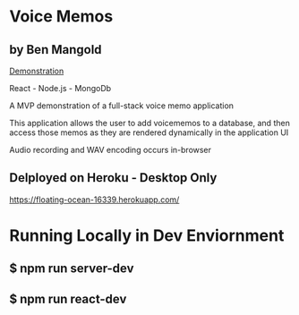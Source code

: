 # Voice Memos
## by Ben Mangold

[Demonstration](https://www.dropbox.com/s/9ieo7c27ytfscw7/vm-mvp-screencap.mov?dl=0)

React - Node.js - MongoDb

A MVP demonstration of a full-stack voice memo application

This application allows the user to add voicememos to a database, and then access those memos as they are rendered dynamically in the application UI

Audio recording and WAV encoding occurs in-browser

## Delployed on Heroku - Desktop Only
https://floating-ocean-16339.herokuapp.com/

# Running Locally in Dev Enviornment

## $ npm run server-dev
## $ npm run react-dev
